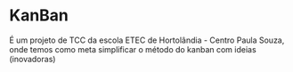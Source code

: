 # KanBan
É um projeto de TCC da escola ETEC de Hortolândia - Centro Paula Souza, onde temos como meta simplificar
o método do kanban com ideias (inovadoras)
